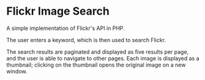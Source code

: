 Flickr Image Search
=======================

A simple implementation of Flickr's API in PHP.

The user enters a keyword, which is then used to search Flickr.

The search results are paginated and displayed as five results per page,
and the user is able to navigate to other pages. Each image is displayed as a thumbnail;
clicking on the thumbnail opens the original image on a new window.